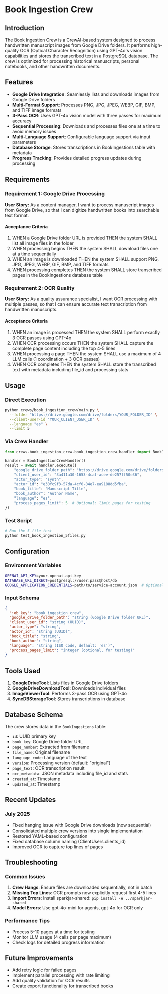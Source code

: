 # Book Ingestion Crew

## Introduction

The Book Ingestion Crew is a CrewAI-based system designed to process handwritten manuscript images from Google Drive folders. It performs high-quality OCR (Optical Character Recognition) using GPT-4o's vision capabilities and stores the transcribed text in a PostgreSQL database. The crew is optimized for processing historical manuscripts, personal notebooks, and other handwritten documents.

## Features

- **Google Drive Integration**: Seamlessly lists and downloads images from Google Drive folders
- **Multi-Format Support**: Processes PNG, JPG, JPEG, WEBP, GIF, BMP, and TIFF image formats
- **3-Pass OCR**: Uses GPT-4o vision model with three passes for maximum accuracy
- **Sequential Processing**: Downloads and processes files one at a time to avoid memory issues
- **Multi-Language Support**: Configurable language support via input parameters
- **Database Storage**: Stores transcriptions in BookIngestions table with metadata
- **Progress Tracking**: Provides detailed progress updates during processing

## Requirements

### Requirement 1: Google Drive Processing

**User Story:** As a content manager, I want to process manuscript images from Google Drive, so that I can digitize handwritten books into searchable text format.

#### Acceptance Criteria
1. WHEN a Google Drive folder URL is provided THEN the system SHALL list all image files in the folder
2. WHEN processing begins THEN the system SHALL download files one at a time sequentially
3. WHEN an image is downloaded THEN the system SHALL support PNG, JPG, JPEG, WEBP, GIF, BMP, and TIFF formats
4. WHEN processing completes THEN the system SHALL store transcribed pages in the BookIngestions database table

### Requirement 2: OCR Quality

**User Story:** As a quality assurance specialist, I want OCR processing with multiple passes, so that I can ensure accurate text transcription from handwritten manuscripts.

#### Acceptance Criteria
1. WHEN an image is processed THEN the system SHALL perform exactly 3 OCR passes using GPT-4o
2. WHEN OCR processing occurs THEN the system SHALL capture the complete page content including the top 4-5 lines
3. WHEN processing a page THEN the system SHALL use a maximum of 4 LLM calls (1 coordination + 3 OCR passes)
4. WHEN OCR completes THEN the system SHALL store the transcribed text with metadata including file_id and processing stats

## Usage

### Direct Execution
```bash
python crews/book_ingestion_crew/main.py \
  --folder "https://drive.google.com/drive/folders/YOUR_FOLDER_ID" \
  --client-user-id "YOUR_CLIENT_USER_ID" \
  --language "es" \
  --limit 5
```

### Via Crew Handler
```python
from crews.book_ingestion_crew.book_ingestion_crew_handler import BookIngestionCrewHandler

handler = BookIngestionCrewHandler()
result = await handler.execute({
    "google_drive_folder_path": "https://drive.google.com/drive/folders/YOUR_FOLDER_ID",
    "client_user_id": "3a411a30-1653-4caf-acee-de257ff50e36",
    "actor_type": "synth",
    "actor_id": "e30fc9f3-57da-4cf0-84e7-ea9188dd5fba",
    "book_title": "Manuscript Title",
    "book_author": "Author Name",
    "language": "es",
    "process_pages_limit": 5  # Optional: limit pages for testing
})
```

### Test Script
```bash
# Run the 5-file test
python test_book_ingestion_5files.py
```

## Configuration

### Environment Variables
```bash
OPENAI_API_KEY=your-openai-api-key
DATABASE_URL_DIRECT=postgresql://user:pass@host/db
GOOGLE_APPLICATION_CREDENTIALS=path/to/service-account.json  # Optional
```

### Input Schema
```json
{
  "job_key": "book_ingestion_crew",
  "google_drive_folder_path": "string (Google Drive folder URL)",
  "client_user_id": "string (UUID)",
  "actor_type": "string",
  "actor_id": "string (UUID)",
  "book_title": "string",
  "book_author": "string",
  "language": "string (ISO code, default: 'es')",
  "process_pages_limit": "integer (optional, for testing)"
}
```

## Tools Used

1. **GoogleDriveTool**: Lists files in Google Drive folders
2. **GoogleDriveDownloadTool**: Downloads individual files
3. **ImageViewerTool**: Performs 3-pass OCR using GPT-4o
4. **SyncDBStorageTool**: Stores transcriptions in database

## Database Schema

The crew stores data in the `BookIngestions` table:
- `id`: UUID primary key
- `book_key`: Google Drive folder URL
- `page_number`: Extracted from filename
- `file_name`: Original filename
- `language_code`: Language of the text
- `version`: Processing version (default: "original")
- `page_text`: OCR transcription result
- `ocr_metadata`: JSON metadata including file_id and stats
- `created_at`: Timestamp
- `updated_at`: Timestamp

## Recent Updates

### July 2025
- Fixed hanging issue with Google Drive downloads (now sequential)
- Consolidated multiple crew versions into single implementation
- Restored YAML-based configuration
- Fixed database column naming (ClientUsers.clients_id)
- Improved OCR to capture top lines of pages

## Troubleshooting

### Common Issues

1. **Crew Hangs**: Ensure files are downloaded sequentially, not in batch
2. **Missing Top Lines**: OCR prompts now explicitly request first 4-5 lines
3. **Import Errors**: Install sparkjar-shared: `pip install -e ../sparkjar-shared`
4. **Model Errors**: Use gpt-4o-mini for agents, gpt-4o for OCR only

### Performance Tips
- Process 5-10 pages at a time for testing
- Monitor LLM usage (4 calls per page maximum)
- Check logs for detailed progress information

## Future Improvements
- Add retry logic for failed pages
- Implement parallel processing with rate limiting
- Add quality validation for OCR results
- Create export functionality for transcribed books